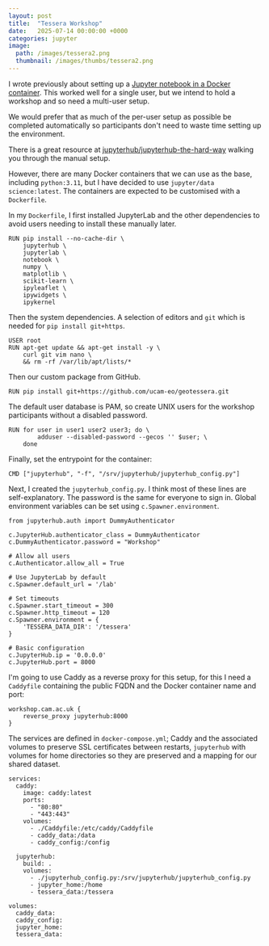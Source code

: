 ```yaml
---
layout: post
title:  "Tessera Workshop"
date:   2025-07-14 00:00:00 +0000
categories: jupyter
image:
  path: /images/tessera2.png
  thumbnail: /images/thumbs/tessera2.png
---
```


I wrote previously about setting up a [Jupyter notebook in a Docker container](https://www.tunbury.org/2025/07/09/jupyter/). This worked well for a single user, but we intend to hold a workshop and so need a multi-user setup.

We would prefer that as much of the per-user setup as possible be completed automatically so participants don't need to waste time setting up the environment.

There is a great resource at [jupyterhub/jupyterhub-the-hard-way](https://github.com/jupyterhub/jupyterhub-the-hard-way/blob/HEAD/docs/installation-guide-hard.md) walking you through the manual setup.

However, there are many Docker containers that we can use as the base, including `python:3.11`, but I have decided to use `jupyter/data science:latest`. The containers are expected to be customised with a `Dockerfile`.

In my `Dockerfile`, I first installed JupyterLab and the other dependencies to avoid users needing to install these manually later.

```
RUN pip install --no-cache-dir \
    jupyterhub \
    jupyterlab \
    notebook \
    numpy \
    matplotlib \
    scikit-learn \
    ipyleaflet \
    ipywidgets \
    ipykernel
```

Then the system dependencies. A selection of editors and `git` which is needed for `pip install git+https`.

```
USER root
RUN apt-get update && apt-get install -y \
    curl git vim nano \
    && rm -rf /var/lib/apt/lists/*
```

Then our custom package from GitHub.

```
RUN pip install git+https://github.com/ucam-eo/geotessera.git
```

The default user database is PAM, so create UNIX users for the workshop participants without a disabled password.

```
RUN for user in user1 user2 user3; do \
        adduser --disabled-password --gecos '' $user; \
    done
```

Finally, set the entrypoint for the container:

```
CMD ["jupyterhub", "-f", "/srv/jupyterhub/jupyterhub_config.py"]
```

Next, I created the `jupyterhub_config.py`. I think most of these lines are self-explanatory. The password is the same for everyone to sign in. Global environment variables can be set using `c.Spawner.environment`.

```
from jupyterhub.auth import DummyAuthenticator

c.JupyterHub.authenticator_class = DummyAuthenticator
c.DummyAuthenticator.password = "Workshop"

# Allow all users
c.Authenticator.allow_all = True

# Use JupyterLab by default
c.Spawner.default_url = '/lab'

# Set timeouts
c.Spawner.start_timeout = 300
c.Spawner.http_timeout = 120
c.Spawner.environment = {
    'TESSERA_DATA_DIR': '/tessera'
}

# Basic configuration
c.JupyterHub.ip = '0.0.0.0'
c.JupyterHub.port = 8000
```

I'm going to use Caddy as a reverse proxy for this setup, for this I need a `Caddyfile` containing the public FQDN and the Docker container name and port:

```
workshop.cam.ac.uk {
	reverse_proxy jupyterhub:8000
}
```

The services are defined in `docker-compose.yml`; Caddy and the associated volumes to preserve SSL certificates between restarts, `jupyterhub` with volumes for home directories so they are preserved and a mapping for our shared dataset.

```
services:
  caddy:
    image: caddy:latest
    ports:
      - "80:80"
      - "443:443"
    volumes:
      - ./Caddyfile:/etc/caddy/Caddyfile
      - caddy_data:/data
      - caddy_config:/config

  jupyterhub:
    build: .
    volumes:
      - ./jupyterhub_config.py:/srv/jupyterhub/jupyterhub_config.py
      - jupyter_home:/home
      - tessera_data:/tessera

volumes:
  caddy_data:
  caddy_config:
  jupyter_home:
  tessera_data:
```

